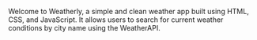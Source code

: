 Welcome to Weatherly, a simple and clean weather app built using HTML, CSS, and JavaScript.
It allows users to search for current weather conditions by city name using the WeatherAPI.
